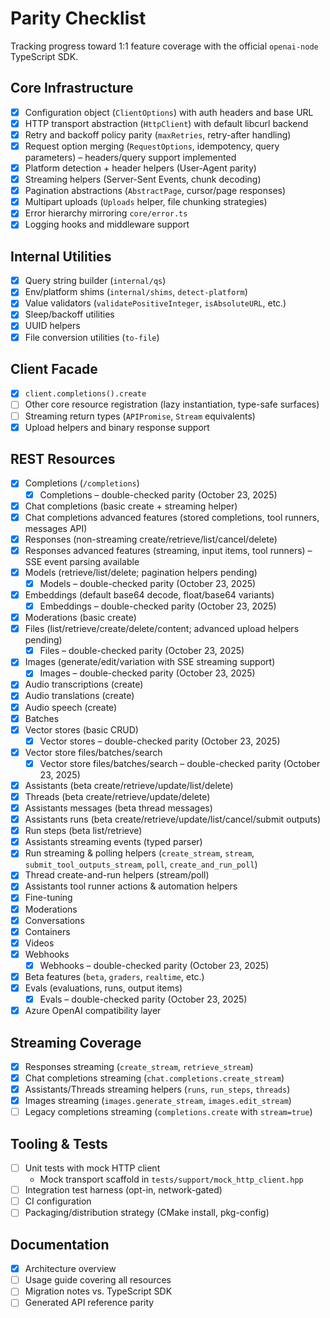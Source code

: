 # Parity Checklist

Tracking progress toward 1:1 feature coverage with the official `openai-node` TypeScript SDK.

## Core Infrastructure
- [x] Configuration object (`ClientOptions`) with auth headers and base URL
- [x] HTTP transport abstraction (`HttpClient`) with default libcurl backend
- [x] Retry and backoff policy parity (`maxRetries`, retry-after handling)
- [x] Request option merging (`RequestOptions`, idempotency, query parameters) – headers/query support implemented
- [x] Platform detection + header helpers (User-Agent parity)
- [x] Streaming helpers (Server-Sent Events, chunk decoding)
- [x] Pagination abstractions (`AbstractPage`, cursor/page responses)
- [x] Multipart uploads (`Uploads` helper, file chunking strategies)
- [x] Error hierarchy mirroring `core/error.ts`
- [x] Logging hooks and middleware support

## Internal Utilities
- [x] Query string builder (`internal/qs`)
- [x] Env/platform shims (`internal/shims`, `detect-platform`)
- [x] Value validators (`validatePositiveInteger`, `isAbsoluteURL`, etc.)
- [x] Sleep/backoff utilities
- [x] UUID helpers
- [x] File conversion utilities (`to-file`)

## Client Facade
- [x] `client.completions().create`
- [ ] Other core resource registration (lazy instantiation, type-safe surfaces)
- [ ] Streaming return types (`APIPromise`, `Stream` equivalents)
- [x] Upload helpers and binary response support

## REST Resources
- [x] Completions (`/completions`)
  - [x] Completions – double-checked parity (October 23, 2025)
- [x] Chat completions (basic create + streaming helper)
- [x] Chat completions advanced features (stored completions, tool runners, messages API)
- [x] Responses (non-streaming create/retrieve/list/cancel/delete)
- [x] Responses advanced features (streaming, input items, tool runners) – SSE event parsing available
- [x] Models (retrieve/list/delete; pagination helpers pending)
  - [x] Models – double-checked parity (October 23, 2025)
- [x] Embeddings (default base64 decode, float/base64 variants)
  - [x] Embeddings – double-checked parity (October 23, 2025)
- [x] Moderations (basic create)
- [x] Files (list/retrieve/create/delete/content; advanced upload helpers pending)
  - [x] Files – double-checked parity (October 23, 2025)
- [x] Images (generate/edit/variation with SSE streaming support)
  - [x] Images – double-checked parity (October 23, 2025)
- [x] Audio transcriptions (create)
- [x] Audio translations (create)
- [x] Audio speech (create)
- [x] Batches
- [x] Vector stores (basic CRUD)
  - [x] Vector stores – double-checked parity (October 23, 2025)
- [x] Vector store files/batches/search
  - [x] Vector store files/batches/search – double-checked parity (October 23, 2025)
- [x] Assistants (beta create/retrieve/update/list/delete)
- [x] Threads (beta create/retrieve/update/delete)
- [x] Assistants messages (beta thread messages)
- [x] Assistants runs (beta create/retrieve/update/list/cancel/submit outputs)
- [x] Run steps (beta list/retrieve)
- [x] Assistants streaming events (typed parser)
- [x] Run streaming & polling helpers (`create_stream`, `stream`, `submit_tool_outputs_stream`, `poll`, `create_and_run_poll`)
- [x] Thread create-and-run helpers (stream/poll)
- [x] Assistants tool runner actions & automation helpers
- [x] Fine-tuning
- [x] Moderations
- [x] Conversations
- [x] Containers
- [x] Videos
- [x] Webhooks
  - [x] Webhooks – double-checked parity (October 23, 2025)
- [x] Beta features (`beta`, `graders`, `realtime`, etc.)
- [x] Evals (evaluations, runs, output items)
  - [x] Evals – double-checked parity (October 23, 2025)
- [x] Azure OpenAI compatibility layer

## Streaming Coverage
- [x] Responses streaming (`create_stream`, `retrieve_stream`)
- [x] Chat completions streaming (`chat.completions.create_stream`)
- [x] Assistants/Threads streaming helpers (`runs`, `run_steps`, `threads`)
- [x] Images streaming (`images.generate_stream`, `images.edit_stream`)
- [ ] Legacy completions streaming (`completions.create` with `stream=true`)

## Tooling & Tests
- [ ] Unit tests with mock HTTP client
  - Mock transport scaffold in `tests/support/mock_http_client.hpp`
- [ ] Integration test harness (opt-in, network-gated)
- [ ] CI configuration
- [ ] Packaging/distribution strategy (CMake install, pkg-config)

## Documentation
- [x] Architecture overview
- [ ] Usage guide covering all resources
- [ ] Migration notes vs. TypeScript SDK
- [ ] Generated API reference parity
